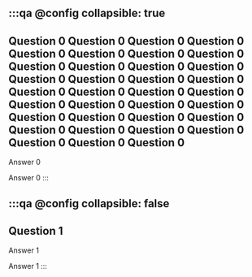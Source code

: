 :::qa
@config
collapsible: true
----
Question 0 Question 0 Question 0 Question 0 Question 0 Question 0 Question 0 Question 0 Question 0 Question 0 Question 0 Question 0 Question 0 Question 0 Question 0 Question 0 Question 0 Question 0 Question 0 Question 0 Question 0 Question 0 Question 0 Question 0 Question 0 Question 0 Question 0 Question 0 Question 0 Question 0 Question 0 Question 0 Question 0 Question 0 Question 0
----
Answer 0

Answer 0
:::

:::qa
@config
collapsible: false
----
Question 1
----
Answer 1

Answer 1
:::
